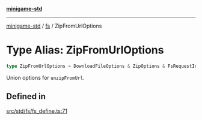 [**minigame-std**](../../../README.md)

***

[minigame-std](../../../README.md) / [fs](../README.md) / ZipFromUrlOptions

# Type Alias: ZipFromUrlOptions

```ts
type ZipFromUrlOptions = DownloadFileOptions & ZipOptions & FsRequestInit;
```

Union options for `unzipFromUrl`.

## Defined in

[src/std/fs/fs\_define.ts:71](https://github.com/JiangJie/minigame-std/blob/8633d80114dee6c79033ec094d8233bd8263bedc/src/std/fs/fs_define.ts#L71)
